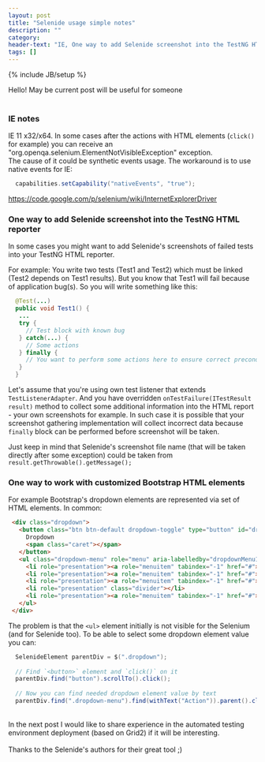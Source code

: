 ```yaml
---
layout: post
title: "Selenide usage simple notes"
description: ""
category:
header-text: "IE, One way to add Selenide screenshot into the TestNG HTML reporter, One way to work with customized Bootstrap HTML elements"
tags: []
---
```

{% include JB/setup %}

Hello!
May be current post will be useful for someone <br/> <br/>

### IE notes

IE 11 x32/x64. In some cases after the actions with HTML elements (`click()` for example) you can receive an "org.openqa.selenium.ElementNotVisibleException" exception. <br />
The cause of it could be synthetic events usage. The workaround is to use native events for IE:
 
 ```java
   capabilities.setCapability("nativeEvents", "true");
 ```
 
 https://code.google.com/p/selenium/wiki/InternetExplorerDriver
<br/>

### One way to add Selenide screenshot into the TestNG HTML reporter

In some cases you might want to add Selenide's screenshots of failed tests into your TestNG HTML reporter.

For example:
You write two tests (Test1 and Test2) which must be linked (Test2 depends on Test1 results).
But you know that Test1 will fail because of application bug(s).
So you will write something like this:

 ```java
   @Test(...)
   public void Test1() {
    ...
    try {
      // Test block with known bug
    } catch(...) {
      // Some actions
    } finally {
      // You want to perform some actions here to ensure correct preconditions for the Test2
    }
   }
 ```

Let's assume that you're using own test listener that extends `TestListenerAdapter`.
And you have overridden `onTestFailure(ITestResult result)` method to collect some additional information into the HTML report - your own screenshots for example.
In such case it is possible that your screenshot gathering implementation will collect incorrect data because `finally` block can be performed before screenshot will be taken.

Just keep in mind that Selenide's screenshot file name (that will be taken directly after some exception) could be taken from `result.getThrowable().getMessage();`
<br/> 

### One way to work with customized Bootstrap HTML elements

For example Bootstrap's dropdown elements are represented via set of HTML elements. In common:

 ```html
  <div class="dropdown">
    <button class="btn btn-default dropdown-toggle" type="button" id="dropdownMenu1" data-toggle="dropdown">
      Dropdown
      <span class="caret"></span>
    </button>
    <ul class="dropdown-menu" role="menu" aria-labelledby="dropdownMenu1">
      <li role="presentation"><a role="menuitem" tabindex="-1" href="#">Action</a></li>
      <li role="presentation"><a role="menuitem" tabindex="-1" href="#">Another action</a></li>
      <li role="presentation"><a role="menuitem" tabindex="-1" href="#">Something else here</a></li>
      <li role="presentation" class="divider"></li>
      <li role="presentation"><a role="menuitem" tabindex="-1" href="#">Separated link</a></li>
    </ul>
  </div>
 ```

The problem is that the `<ul>` element initially is not visible for the Selenium (and for Selenide too).
To be able to select some dropdown element value you can:

 ```java
   SelenideElement parentDiv = $(".dropdown");
   
   // Find `<button>` element and `click()` on it
   parentDiv.find("button").scrollTo().click();
   
   // Now you can find needed dropdown element value by text
   parentDiv.find(".dropdown-menu").find(withText("Action")).parent().click();
 ```

<br/>
In the next post I would like to share experience in the automated testing environment deployment (based on Grid2) if it will be interesting.
<br/><br />
Thanks to the Selenide's authors for their great tool ;)
<br />
